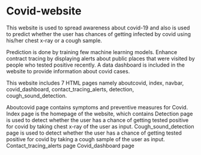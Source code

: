 # Covid-website

This website is used to spread awareness about covid-19 and also is used to predict whether the user has chances of getting infected by covid using his/her chest x-ray or a cough sample. 

Prediction is done by training few machine learning models. 
Enhance contract tracing by displaying alerts about public places that were visited by people who tested positive recently.
A data dashboard is included in the website to provide information about covid cases.

This website includes 7 HTML pages namely aboutcovid, index, navbar, covid_dashboard, contact_tracing_alerts, detection, cough_sound_detection.

Aboutcovid page contains symptoms and preventive measures for Covid.
Index page is the homepage of the website, which contains
Detection page is used to detect whether the user has a chance of getting tested positive for covid by taking chest x-ray of the user as input.
Cough_sound_detection page is used to detect whether the user has a chance of getting tested positive for covid by taking a cough sample of the user as input.
Contact_tracing_alerts page 
Covid_dashboard page 
 
